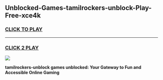 
## Unblocked-Games-tamilrockers-unblock-Play-Free-xce4k
<h3>
<a href="https://premium76.site?title=tamilrockers-unblock&ref=23A">CLICK TO PLAY</a></h3>
<hr>

<h3>
<a href="https://premium76.site?title=tamilrockers-unblock&ref=23A">CLICK 2 PLAY</a>
  
</h3>

<a href="https://premium76.site?title=tamilrockers-unblock&ref=23A"><img src="https://clearcache.store/games.png"></a>


**tamilrockers-unblock games unblocked: Your Gateway to Fun and Accessible Online Gaming**
